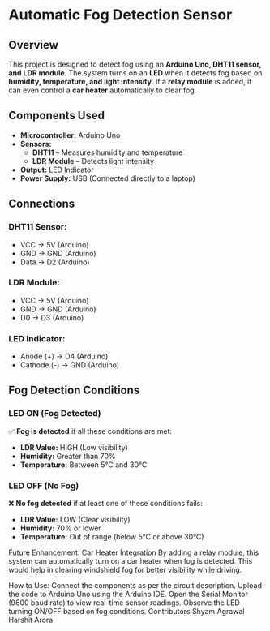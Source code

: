 # Automatic Fog Detection Sensor  

## Overview  
This project is designed to detect fog using an **Arduino Uno, DHT11 sensor, and LDR module**. The system turns on an **LED** when it detects fog based on **humidity, temperature, and light intensity**. If a **relay module** is added, it can even control a **car heater** automatically to clear fog.  

## Components Used  
- **Microcontroller:** Arduino Uno  
- **Sensors:**  
  - **DHT11** – Measures humidity and temperature  
  - **LDR Module** – Detects light intensity  
- **Output:** LED Indicator  
- **Power Supply:** USB (Connected directly to a laptop)  

## Connections  
### **DHT11 Sensor:**  
- VCC → 5V (Arduino)  
- GND → GND (Arduino)  
- Data → D2 (Arduino)  

### **LDR Module:**  
- VCC → 5V (Arduino)  
- GND → GND (Arduino)  
- D0 → D3 (Arduino)  

### **LED Indicator:**  
- Anode (+) → D4 (Arduino)  
- Cathode (-) → GND (Arduino)  

## Fog Detection Conditions  
### **LED ON (Fog Detected)**  
✅ **Fog is detected** if all these conditions are met:  
- **LDR Value:** HIGH (Low visibility)  
- **Humidity:** Greater than 70%  
- **Temperature:** Between 5°C and 30°C  

### **LED OFF (No Fog)**  
❌ **No fog detected** if at least one of these conditions fails:  
- **LDR Value:** LOW (Clear visibility)  
- **Humidity:** 70% or lower  
- **Temperature:** Out of range (below 5°C or above 30°C)  

Future Enhancement: Car Heater Integration
By adding a relay module, this system can automatically turn on a car heater when fog is detected.
This would help in clearing windshield fog for better visibility while driving.

How to Use:
Connect the components as per the circuit description.
Upload the code to Arduino Uno using the Arduino IDE.
Open the Serial Monitor (9600 baud rate) to view real-time sensor readings.
Observe the LED turning ON/OFF based on fog conditions.
Contributors
Shyam Agrawal
Harshit Arora
